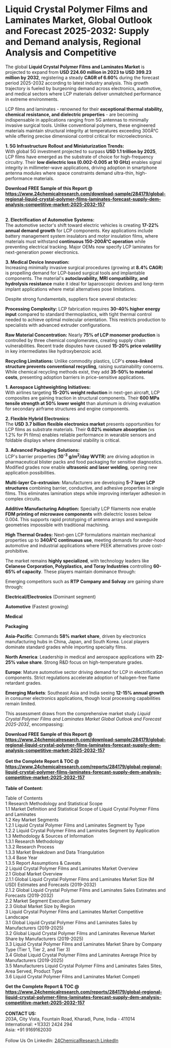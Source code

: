 <h1>Liquid Crystal Polymer Films and Laminates Market, Global Outlook and Forecast 2025-2032: Supply and Demand analysis, Regional Analysis and Competitive</h1><p>The global <strong>Liquid Crystal Polymer Films and Laminates Market</strong> is projected to expand from <strong>USD 224.60 million in 2023 to USD 399.23 million by 2032</strong>, registering a steady <strong>CAGR of 6.60%</strong> during the forecast period 2025-2032 according to latest industry analysis. This growth trajectory is fueled by burgeoning demand across electronics, automotive, and medical sectors where LCP materials deliver unmatched performance in extreme environments.</p><p>LCP films and laminates - renowned for their <strong>exceptional thermal stability, chemical resistance, and dielectric properties</strong> - are becoming indispensable in applications ranging from 5G antennas to minimally invasive surgical tools. Unlike conventional polymers, these engineered materials maintain structural integrity at temperatures exceeding 300Â°C while offering precise dimensional control critical for microelectronics.</p><p><strong>1. 5G Infrastructure Rollout and Miniaturization Trends:</strong><br>
With global 5G investment projected to surpass <strong>USD 1.1 trillion by 2025</strong>, LCP films have emerged as the substrate of choice for high-frequency circuitry. Their <strong>low dielectric loss (0.002-0.005 at 10 GHz)</strong> enables signal integrity in millimeter-wave applications, driving adoption in smartphone antenna modules where space constraints demand ultra-thin, high-performance materials.</p><div><b>Download FREE Sample of this Report @ 
            <a href="https://www.24chemicalresearch.com/download-sample/284179/global-regional-liquid-crystal-polymer-films-laminates-forecast-supply-dem-analysis-competitive-market-2025-2032-157">
            https://www.24chemicalresearch.com/download-sample/284179/global-regional-liquid-crystal-polymer-films-laminates-forecast-supply-dem-analysis-competitive-market-2025-2032-157</a></b></div><br><p><strong>2. Electrification of Automotive Systems:</strong><br>
The automotive sector's shift toward electric vehicles is creating <strong>17-22% annual demand growth</strong> for LCP components. Key applications include battery management system insulators and motor insulation films, where materials must withstand <strong>continuous 150-200Â°C operation</strong> while preventing electrical tracking. Major OEMs now specify LCP laminates for next-generation power electronics.</p><p><strong>3. Medical Device Innovation:</strong><br>
Increasing minimally invasive surgical procedures (growing at <strong>8.4% CAGR</strong>) is propelling demand for LCP-based surgical tools and implantable components. The material's <strong>autoclavability, MRI compatibility, and hydrolysis resistance</strong> make it ideal for laparoscopic devices and long-term implant applications where metal alternatives pose limitations.</p><p>Despite strong fundamentals, suppliers face several obstacles:</p><p><strong>Processing Complexity:</strong> LCP fabrication requires <strong>30-40% higher energy input</strong> compared to standard thermoplastics, with tight thermal control needed to achieve optimal molecular orientation. This restricts production to specialists with advanced extruder configurations.</p><p><strong>Raw Material Concentration:</strong> Nearly <strong>75% of LCP monomer production</strong> is controlled by three chemical conglomerates, creating supply chain vulnerabilities. Recent trade disputes have caused <strong>15-20% price volatility</strong> in key intermediates like hydroxybenzoic acid.</p><p><strong>Recycling Limitations:</strong> Unlike commodity plastics, LCP's <strong>cross-linked structure prevents conventional recycling</strong>, raising sustainability concerns. While chemical recycling methods exist, they add <strong>35-50% to material costs</strong>, presenting adoption barriers in price-sensitive applications.</p><p><strong>1. Aerospace Lightweighting Initiatives:</strong><br>
With airlines targeting <strong>15-20% weight reduction</strong> in next-gen aircraft, LCP composites are gaining traction in structural components. Their <strong>600 MPa tensile strength at 50% lower weight</strong> than aluminum is driving evaluation for secondary airframe structures and engine components.</p><p><strong>2. Flexible Hybrid Electronics:</strong><br>
The <strong>USD 3.7 billion flexible electronics market</strong> presents opportunities for LCP films as substrate materials. Their <strong>0.02% moisture absorption</strong> (vs 1.2% for PI films) enables reliable performance in wearable sensors and foldable displays where dimensional stability is critical.</p><p><strong>3. Advanced Packaging Solutions:</strong><br>
LCP's barrier properties (<strong>10<sup>-3</sup> g/m<sup>2</sup>/day WVTR</strong>) are driving adoption in pharmaceutical blister packs and food packaging for sensitive diagnostics. Modified grades now enable <strong>ultrasonic and laser welding</strong>, opening new application possibilities.</p><p><strong>Multi-layer Co-extrusion:</strong> Manufacturers are developing <strong>5-7 layer LCP structures</strong> combining barrier, conductive, and adhesive properties in single films. This eliminates lamination steps while improving interlayer adhesion in complex circuits.</p><p><strong>Additive Manufacturing Adoption:</strong> Specialty LCP filaments now enable <strong>FDM printing of microwave components</strong> with dielectric losses below 0.004. This supports rapid prototyping of antenna arrays and waveguide geometries impossible with traditional machining.</p><p><strong>High Thermal Grades:</strong> Next-gen LCP formulations maintain mechanical properties up to <strong>340Â°C continuous use</strong>, meeting demands for under-hood automotive and industrial applications where PEEK alternatives prove cost-prohibitive.</p><p>The market remains <strong>highly specialized</strong>, with technology leaders like <strong>Celanese Corporation, Polyplastics, and Toray Industries</strong> controlling <strong>60-65% of capacity</strong>. These players maintain dominance through:</p><p>Emerging competitors such as <strong>RTP Company and Solvay</strong> are gaining share through:</p><p><strong>Electrical/Electronics</strong> (Dominant segment)</p><p><strong>Automotive</strong> (Fastest growing)</p><p><strong>Medical</strong></p><p><strong>Packaging</strong></p><p><strong>Asia-Pacific</strong>: Commands <strong>58% market share</strong>, driven by electronics manufacturing hubs in China, Japan, and South Korea. Local players dominate standard grades while importing specialty films.</p><p><strong>North America</strong>: Leadership in medical and aerospace applications with <strong>22-25% value share</strong>. Strong R&amp;D focus on high-temperature grades.</p><p><strong>Europe</strong>: Mature automotive sector driving demand for LCP in electrification components. Strict regulations accelerate adoption of halogen-free flame retardant grades.</p><p><strong>Emerging Markets</strong>: Southeast Asia and India seeing <strong>12-15% annual growth</strong> in consumer electronics applications, though local processing capabilities remain limited.</p><p>This assessment draws from the comprehensive market study <em>Liquid Crystal Polymer Films and Laminates Market Global Outlook and Forecast 2025-2032</em>, encompassing:</p><div><b>Download FREE Sample of this Report @ 
            <a href="https://www.24chemicalresearch.com/download-sample/284179/global-regional-liquid-crystal-polymer-films-laminates-forecast-supply-dem-analysis-competitive-market-2025-2032-157">
            https://www.24chemicalresearch.com/download-sample/284179/global-regional-liquid-crystal-polymer-films-laminates-forecast-supply-dem-analysis-competitive-market-2025-2032-157</a></b></div><br><div><b>Get the Complete Report & TOC @ 
            <a href="https://www.24chemicalresearch.com/reports/284179/global-regional-liquid-crystal-polymer-films-laminates-forecast-supply-dem-analysis-competitive-market-2025-2032-157">
            https://www.24chemicalresearch.com/reports/284179/global-regional-liquid-crystal-polymer-films-laminates-forecast-supply-dem-analysis-competitive-market-2025-2032-157</a></b></div><br>
            <b>Table of Content:</b><p>Table of Contents<br />
1 Research Methodology and Statistical Scope<br />
1.1 Market Definition and Statistical Scope of Liquid Crystal Polymer Films and Laminates<br />
1.2 Key Market Segments<br />
1.2.1 Liquid Crystal Polymer Films and Laminates Segment by Type<br />
1.2.2 Liquid Crystal Polymer Films and Laminates Segment by Application<br />
1.3 Methodology & Sources of Information<br />
1.3.1 Research Methodology<br />
1.3.2 Research Process<br />
1.3.3 Market Breakdown and Data Triangulation<br />
1.3.4 Base Year<br />
1.3.5 Report Assumptions & Caveats<br />
2 Liquid Crystal Polymer Films and Laminates Market Overview<br />
2.1 Global Market Overview<br />
2.1.1 Global Liquid Crystal Polymer Films and Laminates Market Size (M USD) Estimates and Forecasts (2019-2032)<br />
2.1.2 Global Liquid Crystal Polymer Films and Laminates Sales Estimates and Forecasts (2019-2032)<br />
2.2 Market Segment Executive Summary<br />
2.3 Global Market Size by Region<br />
3 Liquid Crystal Polymer Films and Laminates Market Competitive Landscape<br />
3.1 Global Liquid Crystal Polymer Films and Laminates Sales by Manufacturers (2019-2025)<br />
3.2 Global Liquid Crystal Polymer Films and Laminates Revenue Market Share by Manufacturers (2019-2025)<br />
3.3 Liquid Crystal Polymer Films and Laminates Market Share by Company Type (Tier 1, Tier 2, and Tier 3)<br />
3.4 Global Liquid Crystal Polymer Films and Laminates Average Price by Manufacturers (2019-2025)<br />
3.5 Manufacturers Liquid Crystal Polymer Films and Laminates Sales Sites, Area Served, Product Type<br />
3.6 Liquid Crystal Polymer Films and Laminates Market Competi</p><div><b>Get the Complete Report & TOC @ 
            <a href="https://www.24chemicalresearch.com/reports/284179/global-regional-liquid-crystal-polymer-films-laminates-forecast-supply-dem-analysis-competitive-market-2025-2032-157">
            https://www.24chemicalresearch.com/reports/284179/global-regional-liquid-crystal-polymer-films-laminates-forecast-supply-dem-analysis-competitive-market-2025-2032-157</a></b></div><br><b>CONTACT US:</b><br>
            203A, City Vista, Fountain Road, Kharadi, Pune, India - 411014<br>
            International: +1(332) 2424 294<br>
            Asia: +91 9169162030 <br><br>
            Follow Us On LinkedIn: <a href="https://www.linkedin.com/company/24chemicalresearch/">24ChemicalResearch LinkedIn</a>